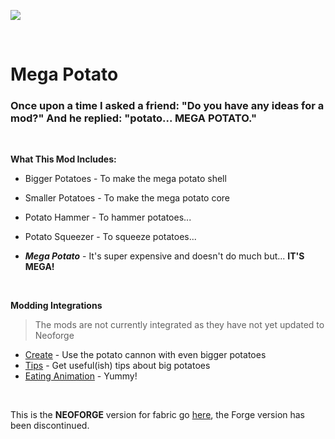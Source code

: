 ![](https://i.imgur.com/wdx71ai.png)  


 
# Mega Potato

### Once upon a time I asked a friend: "Do you have any ideas for a mod?" And he replied: "potato... **MEGA POTATO**."

 

__**What This Mod Includes:**__

- Bigger Potatoes - To make the mega potato shell

- Smaller Potatoes - To make the mega potato core

- Potato Hammer - To hammer potatoes...

- Potato Squeezer - To squeeze potatoes...

- **_Mega Potato_** - It's super expensive and doesn't do much but... **IT'S MEGA!**

 

__**Modding Integrations**__

> The mods are not currently integrated as they have not yet updated to Neoforge

- [Create](https://www.curseforge.com/minecraft/mc-mods/create) - Use the potato cannon with even bigger potatoes
- [Tips](https://www.curseforge.com/minecraft/mc-mods/tips) - Get useful(ish) tips about big potatoes
- [Eating Animation](https://www.curseforge.com/minecraft/mc-mods/eating-animation-forge) - Yummy!

 

This is the **NEOFORGE** version for fabric go [here](https://www.curseforge.com/minecraft/mc-mods/mega-potato-fabric "Fabric Page"), the Forge version has been discontinued.
